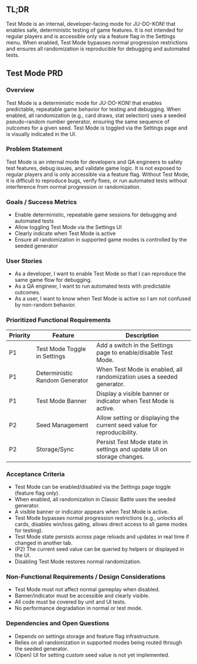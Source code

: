 ## TL;DR
Test Mode is an internal, developer-facing mode for JU-DO-KON! that enables safe, deterministic testing of game features. It is not intended for regular players and is accessible only via a feature flag in the Settings menu. When enabled, Test Mode bypasses normal progression restrictions and ensures all randomization is reproducible for debugging and automated tests.

## Test Mode PRD

### Overview

Test Mode is a deterministic mode for JU-DO-KON! that enables predictable, repeatable game behavior for testing and debugging. When enabled, all randomization (e.g., card draws, stat selection) uses a seeded pseudo-random number generator, ensuring the same sequence of outcomes for a given seed. Test Mode is toggled via the Settings page and is visually indicated in the UI.

### Problem Statement

Test Mode is an internal mode for developers and QA engineers to safely test features, debug issues, and validate game logic. It is not exposed to regular players and is only accessible via a feature flag. Without Test Mode, it is difficult to reproduce bugs, verify fixes, or run automated tests without interference from normal progression or randomization.

### Goals / Success Metrics

- Enable deterministic, repeatable game sessions for debugging and automated tests
- Allow toggling Test Mode via the Settings UI
- Clearly indicate when Test Mode is active
- Ensure all randomization in supported game modes is controlled by the seeded generator

### User Stories

- As a developer, I want to enable Test Mode so that I can reproduce the same game flow for debugging.
- As a QA engineer, I want to run automated tests with predictable outcomes.
- As a user, I want to know when Test Mode is active so I am not confused by non-random behavior.

### Prioritized Functional Requirements

| Priority | Feature                        | Description                                                             |
| -------- | ------------------------------ | ----------------------------------------------------------------------- |
| P1       | Test Mode Toggle in Settings   | Add a switch in the Settings page to enable/disable Test Mode.          |
| P1       | Deterministic Random Generator | When Test Mode is enabled, all randomization uses a seeded generator.   |
| P1       | Test Mode Banner               | Display a visible banner or indicator when Test Mode is active.         |
| P2       | Seed Management                | Allow setting or displaying the current seed value for reproducibility. |
| P2       | Storage/Sync                   | Persist Test Mode state in settings and update UI on storage changes.   |

### Acceptance Criteria

- Test Mode can be enabled/disabled via the Settings page toggle (feature flag only).
- When enabled, all randomization in Classic Battle uses the seeded generator.
- A visible banner or indicator appears when Test Mode is active.
- Test Mode bypasses normal progression restrictions (e.g., unlocks all cards, disables win/loss gating, allows direct access to all game modes for testing).
- Test Mode state persists across page reloads and updates in real time if changed in another tab.
- (P2) The current seed value can be queried by helpers or displayed in the UI.
- Disabling Test Mode restores normal randomization.

### Non-Functional Requirements / Design Considerations

- Test Mode must not affect normal gameplay when disabled.
- Banner/indicator must be accessible and clearly visible.
- All code must be covered by unit and UI tests.
- No performance degradation in normal or test mode.

### Dependencies and Open Questions

- Depends on settings storage and feature flag infrastructure.
- Relies on all randomization in supported modes being routed through the seeded generator.
- (Open) UI for setting custom seed value is not yet implemented.
